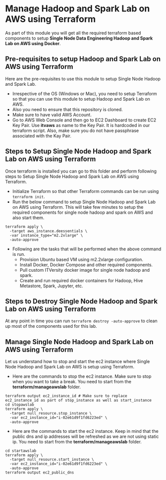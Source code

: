 # Manage Hadoop and Spark Lab on AWS using Terraform

As part of this module you will get all the required terraform based components to setup **Single Node Data Engineering Hadoop and Spark Lab on AWS using Docker**.

## Pre-requisites to setup Hadoop and Spark Lab on AWS using Terraform
Here are the pre-requisites to use this module to setup Single Node Hadoop and Spark Lab.
* Irrespective of the OS (Windows or Mac), you need to setup Terraform so that you can use this module to setup Hadoop and Spark Lab on AWS.
* Also you need to ensure that this repository is cloned.
* Make sure to have valid AWS Account.
* Go to AWS Web Console and then go to EC2 Dashboard to create EC2 Key Pair. Use **itvaws** as name to the Key Pair. It is hardcoded in our terraform script. Also, make sure you do not have passphrase associated with the Kay Pair.

## Steps to Setup Single Node Hadoop and Spark Lab on AWS using Terraform
Once terraform is installed you can go to this folder and perform following steps to Setup Single Node Hadoop and Spark Lab on AWS using Terraform.
* Initialize Terraform so that other Terraform commands can be run using `terraform init`.
* Run the below command to setup Single Node Hadoop and Spark Lab on AWS using Terraform. This will take few minutes to setup the required components for single node hadoop and spark on AWS and also start them.

```
terraform apply \
  -target aws_instance.deessentials \
  -var instance_type="m2.2xlarge" \
  -auto-approve
```

* Following are the tasks that will be performed when the above command is run.
  * Provision Ubuntu based VM using m2.2xlarge configuration.
  * Install Docker, Docker Compose and other required components.
  * Pull custom ITVersity docker image for single node hadoop and spark.
  * Create and run required docker containers for Hadoop, Hive Metastore, Spark, Jupyter, etc.

## Steps to Destroy Single Node Hadoop and Spark Lab on AWS using Terraform
At any point in time you can run `terraform destroy -auto-approve` to clean up most of the components used for this lab.

## Manage Single Node Hadoop and Spark Lab on AWS using Terraform
Let us understand how to stop and start the ec2 instance where Single Node Hadoop and Spark Lab on AWS is setup using Terraform.

* Here are the commands to stop the ec2 instance. Make sure to stop when you want to take a break. You need to start from the **terraform/manageawslab** folder.
```
terraform output ec2_instance_id # Make sure to replace ec2_instance_id as part of stop_instance as well as start_instance
cd stopawslab
terraform apply \
  -target null_resource.stop_instance \
  -var ec2_instance_id="i-02e61d9f1fd6223ed" \
  -auto-approve
```
* Here are the commands to start the ec2 instance. Keep in mind that the public dns and ip addresses will be refreshed as we are not using static ip. You need to start from the **terraform/manageawslab** folder.
```
cd startawslab
terraform apply \
  -target null_resource.start_instance \
  -var ec2_instance_id="i-02e61d9f1fd6223ed" \
  -auto-approve
terraform output ec2_public_dns
```

